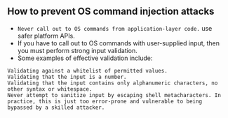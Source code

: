 ## How to prevent OS command injection attacks
- `Never call out to OS commands from application-layer code.` use safer platform APIs.
- If you have to call out to OS commands with user-supplied input, then you must perform strong input validation.
- Some examples of effective validation include:
```
Validating against a whitelist of permitted values.
Validating that the input is a number.
Validating that the input contains only alphanumeric characters, no other syntax or whitespace.
Never attempt to sanitize input by escaping shell metacharacters. In practice, this is just too error-prone and vulnerable to being bypassed by a skilled attacker.
```
